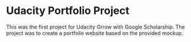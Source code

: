 # Udacity Portfolio Project

This was the first project for Udacity Grrow with Google Scholarship. The project was to create a portfolio
website based on the provided mockup. 